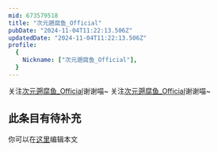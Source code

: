 ```yaml
---
mid: 673579518
title: "次元遡腐鱼_Official"
pubDate: "2024-11-04T11:22:13.506Z"
updatedDate: "2024-11-04T11:22:13.506Z"
profile:
  {
    Nickname: ["次元遡腐鱼_Official"],
  }
---
```


关注[次元遡腐鱼_Official](https://space.bilibili.com/673579518)谢谢喵~ 关注[次元遡腐鱼_Official](https://space.bilibili.com/673579518)谢谢喵~

## 此条目有待补充
你可以在[这里](https://github.com/Yuhanawa/VTuber.ICU-Content/edit/master/v/次元遡腐鱼_Official/index.md)编辑本文
